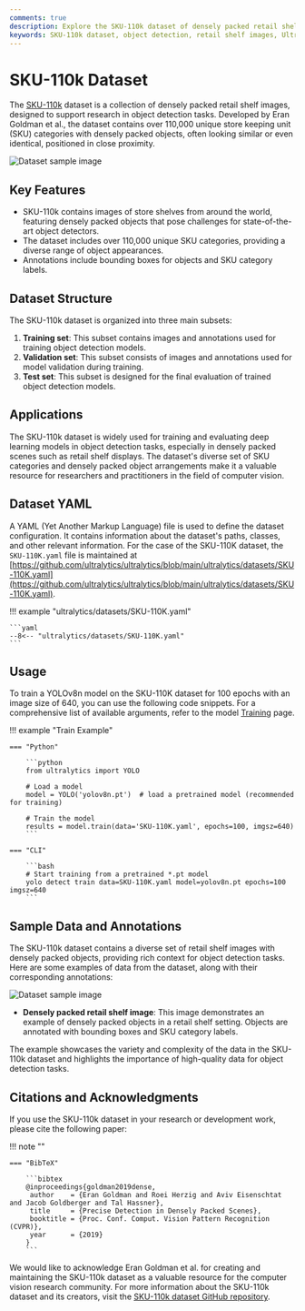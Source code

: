 ```yaml
---
comments: true
description: Explore the SKU-110k dataset of densely packed retail shelf images for object detection research. Learn how to use it with Ultralytics.
keywords: SKU-110k dataset, object detection, retail shelf images, Ultralytics, YOLO, computer vision, deep learning models
---
```


# SKU-110k Dataset

The [SKU-110k](https://github.com/eg4000/SKU110K_CVPR19) dataset is a collection of densely packed retail shelf images, designed to support research in object detection tasks. Developed by Eran Goldman et al., the dataset contains over 110,000 unique store keeping unit (SKU) categories with densely packed objects, often looking similar or even identical, positioned in close proximity.

![Dataset sample image](https://github.com/eg4000/SKU110K_CVPR19/raw/master/figures/benchmarks_comparison.jpg)

## Key Features

- SKU-110k contains images of store shelves from around the world, featuring densely packed objects that pose challenges for state-of-the-art object detectors.
- The dataset includes over 110,000 unique SKU categories, providing a diverse range of object appearances.
- Annotations include bounding boxes for objects and SKU category labels.

## Dataset Structure

The SKU-110k dataset is organized into three main subsets:

1. **Training set**: This subset contains images and annotations used for training object detection models.
2. **Validation set**: This subset consists of images and annotations used for model validation during training.
3. **Test set**: This subset is designed for the final evaluation of trained object detection models.

## Applications

The SKU-110k dataset is widely used for training and evaluating deep learning models in object detection tasks, especially in densely packed scenes such as retail shelf displays. The dataset's diverse set of SKU categories and densely packed object arrangements make it a valuable resource for researchers and practitioners in the field of computer vision.

## Dataset YAML

A YAML (Yet Another Markup Language) file is used to define the dataset configuration. It contains information about the dataset's paths, classes, and other relevant information. For the case of the SKU-110K dataset, the `SKU-110K.yaml` file is maintained at [https://github.com/ultralytics/ultralytics/blob/main/ultralytics/datasets/SKU-110K.yaml](https://github.com/ultralytics/ultralytics/blob/main/ultralytics/datasets/SKU-110K.yaml).

!!! example "ultralytics/datasets/SKU-110K.yaml"

    ```yaml
    --8<-- "ultralytics/datasets/SKU-110K.yaml"
    ```

## Usage

To train a YOLOv8n model on the SKU-110K dataset for 100 epochs with an image size of 640, you can use the following code snippets. For a comprehensive list of available arguments, refer to the model [Training](../../modes/train.md) page.

!!! example "Train Example"

    === "Python"

        ```python
        from ultralytics import YOLO

        # Load a model
        model = YOLO('yolov8n.pt')  # load a pretrained model (recommended for training)

        # Train the model
        results = model.train(data='SKU-110K.yaml', epochs=100, imgsz=640)
        ```

    === "CLI"

        ```bash
        # Start training from a pretrained *.pt model
        yolo detect train data=SKU-110K.yaml model=yolov8n.pt epochs=100 imgsz=640
        ```

## Sample Data and Annotations

The SKU-110k dataset contains a diverse set of retail shelf images with densely packed objects, providing rich context for object detection tasks. Here are some examples of data from the dataset, along with their corresponding annotations:

![Dataset sample image](https://user-images.githubusercontent.com/26833433/238215979-1ab791c4-15d9-46f6-a5d6-0092c05dff7a.jpg)

- **Densely packed retail shelf image**: This image demonstrates an example of densely packed objects in a retail shelf setting. Objects are annotated with bounding boxes and SKU category labels.

The example showcases the variety and complexity of the data in the SKU-110k dataset and highlights the importance of high-quality data for object detection tasks.

## Citations and Acknowledgments

If you use the SKU-110k dataset in your research or development work, please cite the following paper:

!!! note ""

    === "BibTeX"

        ```bibtex
        @inproceedings{goldman2019dense,
         author    = {Eran Goldman and Roei Herzig and Aviv Eisenschtat and Jacob Goldberger and Tal Hassner},
         title     = {Precise Detection in Densely Packed Scenes},
         booktitle = {Proc. Conf. Comput. Vision Pattern Recognition (CVPR)},
         year      = {2019}
        }
        ```

We would like to acknowledge Eran Goldman et al. for creating and maintaining the SKU-110k dataset as a valuable resource for the computer vision research community. For more information about the SKU-110k dataset and its creators, visit the [SKU-110k dataset GitHub repository](https://github.com/eg4000/SKU110K_CVPR19).
